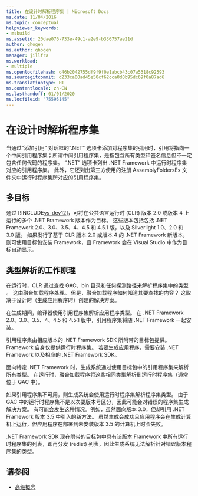 ```yaml
---
title: 在设计时解析程序集 | Microsoft Docs
ms.date: 11/04/2016
ms.topic: conceptual
helpviewer_keywords:
- msbuild
ms.assetid: 20dae076-733e-49c1-a2e9-b336757ae21d
author: ghogen
ms.author: ghogen
manager: jillfra
ms.workload:
- multiple
ms.openlocfilehash: d46b2042755df9f9f0e1abcb43c07a5318c92593
ms.sourcegitcommit: d233ca00ad45e50cf62cca0d0b95dc69f0a87ad6
ms.translationtype: HT
ms.contentlocale: zh-CN
ms.lasthandoff: 01/01/2020
ms.locfileid: "75595145"
---
```

# <a name="resolve-assemblies-at-design-time"></a>在设计时解析程序集
当通过“添加引用”  对话框的“.NET”  选项卡添加对程序集的引用时，引用将指向一个中间引用程序集；所谓中间引用程序集，是指包含所有类型和签名信息但不一定包含任何代码的程序集。 “.NET”  选项卡列出 .NET Framework 中运行时程序集对应的引用程序集。 此外，它还列出第三方使用的注册 AssemblyFoldersEx 文件夹中运行时程序集所对应的引用程序集。

## <a name="multi-targeting"></a>多目标
 通过 [!INCLUDE[vs_dev12](../extensibility/includes/vs_dev12_md.md)]，可将在公共语言运行时 (CLR) 版本 2.0 或版本 4 上运行的多个 .NET Framework 版本作为目标。 这些版本包括包括 .NET Framework 2.0、3.0、3.5、4、4.5 和 4.5.1 版，以及 Silverlight 1.0、2.0 和 3.0 版。 如果发行了基于 CLR 版本 2.0 或版本 4 的 .NET Framework 新版本，则可使用目标包安装 Framework，且 Framework 会在 Visual Studio 中作为目标自动显示。

## <a name="how-type-resolution-works"></a>类型解析的工作原理
 在运行时，CLR 通过查找 GAC、bin 目录和任何探测路径来解析程序集中的类型  。 这由融合加载程序处理。 但是，融合加载程序如何知道其要查找的内容？ 这取决于设计时（生成应用程序时）创建的解决方案。

 在生成期间，编译器使用引用程序集解析应用程序类型。 在 .NET Framework 2.0、3.0、3.5、4、4.5 和 4.5.1 版中，引用程序集将随 .NET Framework 一起安装。

 引用程序集由相应版本的 .NET Framework SDK 所附带的目标包提供。 Framework 自身仅提供运行时程序集。 若要生成应用程序，需要安装 .NET Framework 以及相应的 .NET Framework SDK。

 面向特定 .NET Framework 时，生成系统通过使用目标包中的引用程序集来解析所有类型。 在运行时，融合加载程序将这些相同类型解析到运行时程序集（通常位于 GAC 中）。

 如果引用程序集不可用，则生成系统会使用运行时程序集解析程序集类型。 由于 GAC 中的运行时程序集不是以次要版本号区分，因此可能会对错误的程序集生成解决方案。 有可能会发生这种情况。例如，虽然面向版本 3.0，但却引用 .NET Framework 版本 3.5 中引入的新方法。 虽然生成会成功且应用程序会在生成计算机上运行，但应用程序在部署到未安装版本 3.5 的计算机上时会失败。

 .NET Framework SDK 现在附带的目标包中具有该版本 Framework 中所有运行时程序集的列表，即再分发 (redist) 列表，因此生成系统无法解析针对错误版本程序集的类型。

## <a name="see-also"></a>请参阅
- [高级概念](../msbuild/msbuild-advanced-concepts.md)
